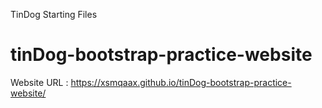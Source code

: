 TinDog Starting Files
# tinDog-bootstrap-practice-website

Website URL : https://xsmqaax.github.io/tinDog-bootstrap-practice-website/